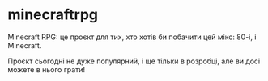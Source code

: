 # minecraftrpg
Minecraft RPG: це проєкт для тих, хто хотів би побачити цей мікс: 80-і, і Minecraft.

Проєкт сьогодні не дуже популярний, і ще тільки в розробці, але ви досі можете в нього грати!
